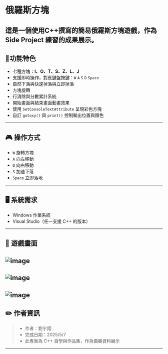 # 俄羅斯方塊

這是一個使用C++撰寫的簡易俄羅斯方塊遊戲，作為 Side Project 練習的成果展示。
---
## 📌功能特色
- 七種方塊：**I、O、T、S、Z、L、J**
- 支援即時操作，對應鍵盤按鍵：`W` `A` `S` `D` `Space`
- 自然下落與快速掉落與立即掉落
- 方塊旋轉
- 行消除與分數累計系統
- 開始畫面與結束畫面動畫效果
- 使用 `SetConsoleTextAttribute` 呈現彩色方塊
- 自訂 `gotoxy()` 與 `print()` 控制輸出位置與顏色
---
## 🎮 操作方式
- `W`     旋轉方塊
- `A`     向左移動 
- `D`     向右移動           
- `S`     加速下落
- `Space` 立即落地
---
## 🖥️ 系統需求
- Windows 作業系統
- Visual Studio（任一支援 C++ 的版本）

---

## 📸 遊戲畫面
![image](https://github.com/user-attachments/assets/92939e00-22b1-488b-afb8-74d6c1624c69)
---
![image](https://github.com/user-attachments/assets/a59540bc-61dc-425e-8900-3aa5fc165e08)
---
![image](https://github.com/user-attachments/assets/869e57de-4715-4f0a-9f34-9e5e1a4a3af1)
---
## ✏️ 作者資訊
>- 作者：劉宇翔
>- 完成日期：2025/5/7  
>- 此專案為 C++ 自學與作品集，作為備審資料展示
---







